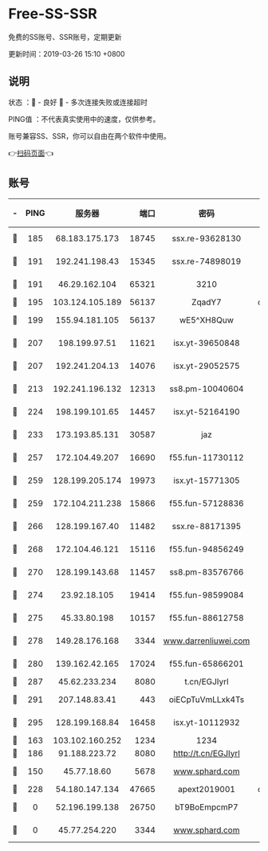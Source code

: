 # Free-SS-SSR

免费的SS账号、SSR账号，定期更新

更新时间：2019-03-26 15:10 +0800

## 说明

状态     ：🙂 - 良好 🙁 - 多次连接失败或连接超时

PING值   ：不代表真实使用中的速度，仅供参考。

账号兼容SS、SSR，你可以自由在两个软件中使用。

👉[扫码页面](https://liesauer.github.io/Free-SS-SSR/)👈

## 账号

|-|PING|服务器|端口|密码|加密方式|区域|
|:----:|:----:|:-----:|-----:|:----:|:----:|:----:|
|🙂|185|68.183.175.173|18745|ssx.re-93628130|aes-256-cfb|US|
|🙂|191|192.241.198.43|15345|ssx.re-74898019|aes-256-cfb|US|
|🙂|191|46.29.162.104|65321|3210|aes-256-ctr|RU|
|🙂|195|103.124.105.189|56137|ZqadY7|chacha20|US|
|🙂|199|155.94.181.105|56137|wE5^XH8Quw|aes-256-cfb|US|
|🙂|207|198.199.97.51|11621|isx.yt-39650848|aes-256-cfb|US|
|🙂|207|192.241.204.13|14076|isx.yt-29052575|aes-256-cfb|US|
|🙂|213|192.241.196.132|12313|ss8.pm-10040604|aes-256-cfb|US|
|🙂|224|198.199.101.65|14457|isx.yt-52164190|aes-256-cfb|US|
|🙂|233|173.193.85.131|30587|jaz|aes-256-cfb|US|
|🙂|257|172.104.49.207|16690|f55.fun-11730112|aes-256-cfb|SG|
|🙂|259|128.199.205.174|19973|isx.yt-15771305|aes-256-cfb|SG|
|🙂|259|172.104.211.238|15866|f55.fun-57128836|aes-256-cfb|US|
|🙂|266|128.199.167.40|11482|ssx.re-88171395|aes-256-cfb|SG|
|🙂|268|172.104.46.121|15116|f55.fun-94856249|aes-256-cfb|SG|
|🙂|270|128.199.143.68|11457|ss8.pm-83576766|aes-256-cfb|SG|
|🙂|274|23.92.18.105|19414|f55.fun-98599084|aes-256-cfb|US|
|🙂|275|45.33.80.198|10157|f55.fun-88612758|aes-256-cfb|US|
|🙂|278|149.28.176.168|3344|www.darrenliuwei.com|aes-256-cfb|AU|
|🙂|280|139.162.42.165|17024|f55.fun-65866201|aes-256-cfb|SG|
|🙂|287|45.62.233.234|8080|t.cn/EGJIyrl|rc4-md5|CA|
|🙂|291|207.148.83.41|443|oiECpTuVmLLxk4Ts|aes-256-cfb|AU|
|🙂|295|128.199.168.84|16458|isx.yt-10112932|aes-256-cfb|SG|
|🙂|163|103.102.160.252|1234|1234|rc4-md5|JP|
|🙂|186|91.188.223.72|8080|http://t.cn/EGJIyrl|rc4-md5|RU|
|🙁|150|45.77.18.60|5678|www.sphard.com|aes-256-cfb|JP|
|🙁|228|54.180.147.134|47665|apext2019001|chacha20|KR|
|🙁|0|52.196.199.138|26750|bT9BoEmpcmP7|aes-256-cfb|JP|
|🙁|0|45.77.254.220|3344|www.sphard.com|aes-256-cfb|SG|
